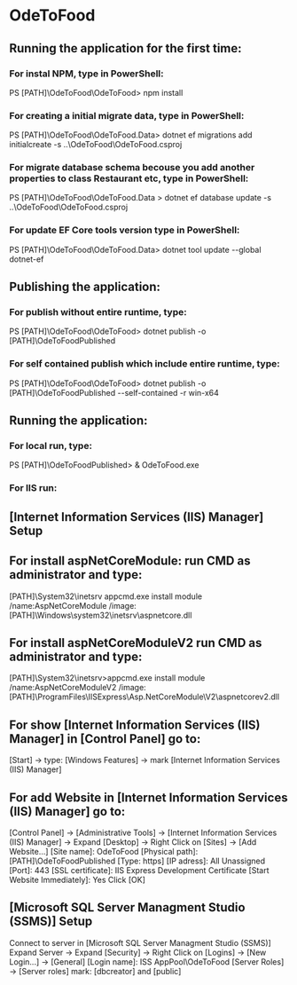 # OdeToFood
## Running the application for the first time:

### For instal NPM, type in PowerShell:
PS [PATH]\OdeToFood\OdeToFood> npm install

### For creating a initial migrate data, type in PowerShell:
PS [PATH]\OdeToFood\OdeToFood.Data> dotnet ef migrations add initialcreate -s ..\OdeToFood\OdeToFood.csproj
 
### For migrate database schema becouse you add another properties to class Restaurant etc, type in PowerShell:
PS [PATH]\OdeToFood\OdeToFood.Data > dotnet ef database update -s ..\OdeToFood\OdeToFood.csproj

### For update EF Core tools version type in PowerShell:
PS [PATH]\OdeToFood\OdeToFood.Data> dotnet tool update --global dotnet-ef

## Publishing the application:
### For publish without entire runtime, type:
PS [PATH]\OdeToFood\OdeToFood> dotnet publish -o [PATH]\OdeToFoodPublished

### For self contained publish which include entire runtime, type:
PS [PATH]\OdeToFood\OdeToFood> dotnet publish -o [PATH]\OdeToFoodPublished --self-contained -r win-x64

## Running the application:
### For local run, type:
PS [PATH]\OdeToFoodPublished> & OdeToFood.exe

### For IIS run:
## [Internet Information Services (IIS) Manager] Setup

## For install aspNetCoreModule: run CMD as administrator and type:
[PATH]\System32\inetsrv appcmd.exe install module /name:AspNetCoreModule /image: [PATH]\Windows\system32\inetsrv\aspnetcore.dll

## For install aspNetCoreModuleV2 run CMD as administrator and type:
[PATH]\System32\inetsrv>appcmd.exe install module /name:AspNetCoreModuleV2 /image: [PATH]\ProgramFiles\IISExpress\Asp.NetCoreModule\V2\aspnetcorev2.dll

## For show [Internet Information Services (IIS) Manager] in [Control Panel] go to:
[Start] -> type: [Windows Features] -> mark [Internet Information Services (IIS) Manager]

## For add Website in [Internet Information Services (IIS) Manager] go to:
[Control Panel] -> [Administrative Tools] -> [Internet Information Services (IIS) Manager] -> Expand [Desktop] -> Right Click on [Sites] -> [Add Website...]
[Site name]: OdeToFood
[Physical path]: [PATH]\OdeToFoodPublished
[Type: https]
[IP adress]: All Unassigned
[Port]: 443
[SSL certificate]: IIS Express Development Certificate
[Start Website Immediately]: Yes
Click [OK]

## [Microsoft SQL Server Managment Studio (SSMS)] Setup

Connect to server in [Microsoft SQL Server Managment Studio (SSMS)]
Expand Server -> Expand [Security] -> Right Click on [Logins] -> [New Login...] -> [General]
[Login name]: ISS AppPool\OdeToFood
[Server Roles] -> 
[Server roles] mark: [dbcreator] and [public]

